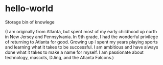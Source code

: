 # hello-world
Storage bin of knowlege 

(I am originally from Atlanta, but spent most of my early childhood up north in New Jersey and Pennsylvania. In 9th grade, I had the wonderful privilege of returning to Atlanta for good. Growing up I spent my years playing sports and learning what it takes to be successful. I am ambitious and have always done what it takes to make a name for myself. I am passionate about technology, mascots, DJing, and the Atlanta Falcons.)
